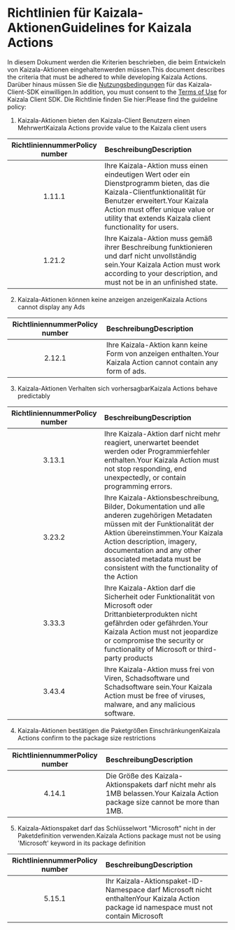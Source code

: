 # <a name="guidelines-for-kaizala-actions"></a><span data-ttu-id="99427-101">Richtlinien für Kaizala-Aktionen</span><span class="sxs-lookup"><span data-stu-id="99427-101">Guidelines for Kaizala Actions</span></span>

<span data-ttu-id="99427-102">In diesem Dokument werden die Kriterien beschrieben, die beim Entwickeln von Kaizala-Aktionen eingehaltenwerden müssen.</span><span class="sxs-lookup"><span data-stu-id="99427-102">This document describes the criteria that must be adhered to while developing Kaizala Actions.</span></span> <span data-ttu-id="99427-103">Darüber hinaus müssen Sie die [Nutzungsbedingungen]() für das Kaizala-Client-SDK einwilligen.</span><span class="sxs-lookup"><span data-stu-id="99427-103">In addition, you must consent to the [Terms of Use]() for Kaizala Client SDK.</span></span> <span data-ttu-id="99427-104">Die Richtlinie finden Sie hier:</span><span class="sxs-lookup"><span data-stu-id="99427-104">Please find the guideline policy:</span></span>

1.  <span data-ttu-id="99427-105">Kaizala-Aktionen bieten den Kaizala-Client Benutzern einen Mehrwert</span><span class="sxs-lookup"><span data-stu-id="99427-105">Kaizala Actions provide value to the Kaizala client users</span></span>

| <span data-ttu-id="99427-106">Richtliniennummer</span><span class="sxs-lookup"><span data-stu-id="99427-106">Policy number</span></span> | <span data-ttu-id="99427-107">Beschreibung</span><span class="sxs-lookup"><span data-stu-id="99427-107">Description</span></span> |
| :---: | :--- |
|<span data-ttu-id="99427-108">1.1</span><span class="sxs-lookup"><span data-stu-id="99427-108">1.1</span></span>|<span data-ttu-id="99427-109">Ihre Kaizala-Aktion muss einen eindeutigen Wert oder ein Dienstprogramm bieten, das die Kaizala-Clientfunktionalität für Benutzer erweitert.</span><span class="sxs-lookup"><span data-stu-id="99427-109">Your Kaizala Action must offer unique value or utility that extends Kaizala client functionality for users.</span></span>|
|<span data-ttu-id="99427-110">1.2</span><span class="sxs-lookup"><span data-stu-id="99427-110">1.2</span></span>|<span data-ttu-id="99427-111">Ihre Kaizala-Aktion muss gemäß ihrer Beschreibung funktionieren und darf nicht unvollständig sein.</span><span class="sxs-lookup"><span data-stu-id="99427-111">Your Kaizala Action must work according to your description, and must not be in an unfinished state.</span></span>|

2.  <span data-ttu-id="99427-112">Kaizala-Aktionen können keine anzeigen anzeigen</span><span class="sxs-lookup"><span data-stu-id="99427-112">Kaizala Actions cannot display any Ads</span></span>

| <span data-ttu-id="99427-113">Richtliniennummer</span><span class="sxs-lookup"><span data-stu-id="99427-113">Policy number</span></span> | <span data-ttu-id="99427-114">Beschreibung</span><span class="sxs-lookup"><span data-stu-id="99427-114">Description</span></span> |
| :---: | :--- |
|<span data-ttu-id="99427-115">2.1</span><span class="sxs-lookup"><span data-stu-id="99427-115">2.1</span></span>|<span data-ttu-id="99427-116">Ihre Kaizala-Aktion kann keine Form von anzeigen enthalten.</span><span class="sxs-lookup"><span data-stu-id="99427-116">Your Kaizala Action cannot contain any form of ads.</span></span>|

3.  <span data-ttu-id="99427-117">Kaizala-Aktionen Verhalten sich vorhersagbar</span><span class="sxs-lookup"><span data-stu-id="99427-117">Kaizala Actions behave predictably</span></span>

| <span data-ttu-id="99427-118">Richtliniennummer</span><span class="sxs-lookup"><span data-stu-id="99427-118">Policy number</span></span> | <span data-ttu-id="99427-119">Beschreibung</span><span class="sxs-lookup"><span data-stu-id="99427-119">Description</span></span> |
| :---: | :--- |
|<span data-ttu-id="99427-120">3.1</span><span class="sxs-lookup"><span data-stu-id="99427-120">3.1</span></span>|<span data-ttu-id="99427-121">Ihre Kaizala-Aktion darf nicht mehr reagiert, unerwartet beendet werden oder Programmierfehler enthalten.</span><span class="sxs-lookup"><span data-stu-id="99427-121">Your Kaizala Action must not stop responding, end unexpectedly, or contain programming errors.</span></span>|
|<span data-ttu-id="99427-122">3.2</span><span class="sxs-lookup"><span data-stu-id="99427-122">3.2</span></span>|<span data-ttu-id="99427-123">Ihre Kaizala-Aktionsbeschreibung, Bilder, Dokumentation und alle anderen zugehörigen Metadaten müssen mit der Funktionalität der Aktion übereinstimmen.</span><span class="sxs-lookup"><span data-stu-id="99427-123">Your Kaizala Action description, imagery, documentation and any other associated metadata must be consistent with the functionality of the Action</span></span>|
|<span data-ttu-id="99427-124">3.3</span><span class="sxs-lookup"><span data-stu-id="99427-124">3.3</span></span>|<span data-ttu-id="99427-125">Ihre Kaizala-Aktion darf die Sicherheit oder Funktionalität von Microsoft oder Drittanbieterprodukten nicht gefährden oder gefährden.</span><span class="sxs-lookup"><span data-stu-id="99427-125">Your Kaizala Action must not jeopardize or compromise the security or functionality of Microsoft or third-party products</span></span>|
|<span data-ttu-id="99427-126">3.4</span><span class="sxs-lookup"><span data-stu-id="99427-126">3.4</span></span>|<span data-ttu-id="99427-127">Ihre Kaizala-Aktion muss frei von Viren, Schadsoftware und Schadsoftware sein.</span><span class="sxs-lookup"><span data-stu-id="99427-127">Your Kaizala Action must be free of viruses, malware, and any malicious software.</span></span>|

4. <span data-ttu-id="99427-128">Kaizala-Aktionen bestätigen die Paketgrößen Einschränkungen</span><span class="sxs-lookup"><span data-stu-id="99427-128">Kaizala Actions confirm to the package size restrictions</span></span> 

| <span data-ttu-id="99427-129">Richtliniennummer</span><span class="sxs-lookup"><span data-stu-id="99427-129">Policy number</span></span> | <span data-ttu-id="99427-130">Beschreibung</span><span class="sxs-lookup"><span data-stu-id="99427-130">Description</span></span> |
| :---: | :--- |
|<span data-ttu-id="99427-131">4.1</span><span class="sxs-lookup"><span data-stu-id="99427-131">4.1</span></span>|<span data-ttu-id="99427-132">Die Größe des Kaizala-Aktionspakets darf nicht mehr als 1MB belassen.</span><span class="sxs-lookup"><span data-stu-id="99427-132">Your Kaizala Action package size cannot be more than 1MB.</span></span>|

5. <span data-ttu-id="99427-133">Kaizala-Aktionspaket darf das Schlüsselwort "Microsoft" nicht in der Paketdefinition verwenden.</span><span class="sxs-lookup"><span data-stu-id="99427-133">Kaizala Actions package must not be using 'Microsoft' keyword in its package definition</span></span>

| <span data-ttu-id="99427-134">Richtliniennummer</span><span class="sxs-lookup"><span data-stu-id="99427-134">Policy number</span></span> | <span data-ttu-id="99427-135">Beschreibung</span><span class="sxs-lookup"><span data-stu-id="99427-135">Description</span></span> |
| :---: | :--- |
|<span data-ttu-id="99427-136">5.1</span><span class="sxs-lookup"><span data-stu-id="99427-136">5.1</span></span>|<span data-ttu-id="99427-137">Ihr Kaizala-Aktionspaket-ID-Namespace darf Microsoft nicht enthalten</span><span class="sxs-lookup"><span data-stu-id="99427-137">Your Kaizala Action package id namespace must not contain Microsoft</span></span>|
